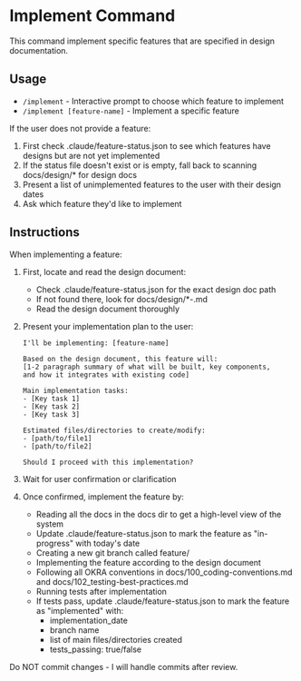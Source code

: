 # Implement Command
This command implement specific features that are specified in design documentation.

## Usage
- `/implement` - Interactive prompt to choose which feature to implement
- `/implement [feature-name]` - Implement a specific feature

If the user does not provide a feature:
1. First check .claude/feature-status.json to see which features have designs but are not yet implemented
2. If the status file doesn't exist or is empty, fall back to scanning docs/design/* for design docs
3. Present a list of unimplemented features to the user with their design dates
4. Ask which feature they'd like to implement

## Instructions

When implementing a feature:

1. First, locate and read the design document:
   - Check .claude/feature-status.json for the exact design doc path
   - If not found there, look for docs/design/*-<feature-name>.md
   - Read the design document thoroughly

2. Present your implementation plan to the user:
   ```
   I'll be implementing: [feature-name]
   
   Based on the design document, this feature will:
   [1-2 paragraph summary of what will be built, key components,
   and how it integrates with existing code]
   
   Main implementation tasks:
   - [Key task 1]
   - [Key task 2]
   - [Key task 3]
   
   Estimated files/directories to create/modify:
   - [path/to/file1]
   - [path/to/file2]
   
   Should I proceed with this implementation?
   ```

3. Wait for user confirmation or clarification

4. Once confirmed, implement the feature by:
   - Reading all the docs in the docs dir to get a high-level view of the system
   - Update .claude/feature-status.json to mark the feature as "in-progress" with today's date
   - Creating a new git branch called feature/<feature-name>
   - Implementing the feature according to the design document
   - Following all OKRA conventions in docs/100_coding-conventions.md and docs/102_testing-best-practices.md
   - Running tests after implementation
   - If tests pass, update .claude/feature-status.json to mark the feature as "implemented" with:
     - implementation_date
     - branch name
     - list of main files/directories created
     - tests_passing: true/false

Do NOT commit changes - I will handle commits after review.
